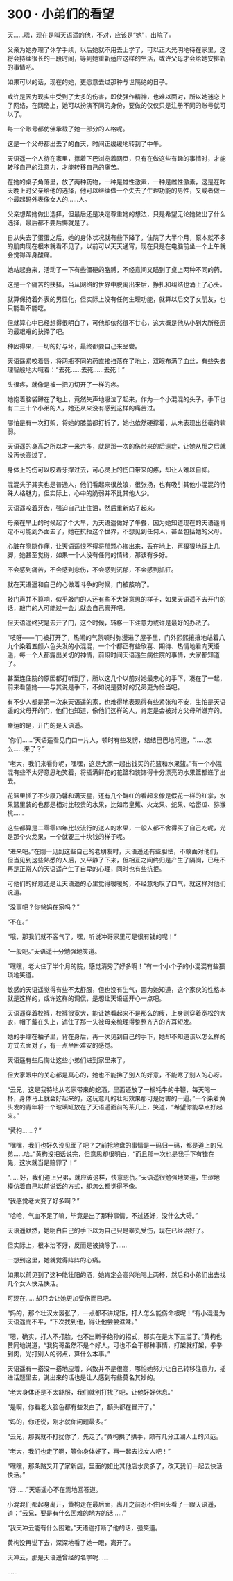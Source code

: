 # 300 · 小弟们的看望

天……嗯，现在是叫天语遥的他，不对，应该是“她”，出院了。

父亲为她办理了休学手续，以后她就不用去上学了，可以正大光明地待在家里，这将会持续很长的一段时间，等到她重新适应这样的生活，或许父母才会给她安排新的事情吧。

如果可以的话，现在的她，更愿意去过那种与世隔绝的日子。

或许是因为现实中受到了太多的伤害，即使强作精神，也难以面对，所以她迷恋上了网络，在网络上，她可以扮演不同的身份，要做的仅仅只是注册不同的账号就可以了。

每一个账号都仿佛承载了她一部分的人格呢。

这是一个父母都出去了的白天，时间正缓缓地转到了中午。

天语遥一个人待在家里，撑着下巴浏览着网页，只有在做这些有趣的事情时，才能转移自己的注意力，才能转移自己的痛苦。

在她的桌子角落里，放了两种药物，一种是雄性激素，一种是雌性激素，这是在昨天晚上时父亲给他的选择，他可以继续做一个失去了生理功能的男性，又或者做一个最起码外表像女人的……人。

父亲想帮她做出选择，但最后还是决定尊重她的想法，只是希望无论她做出了什么选择，最后都不要后悔就是了。

自从失去了蛋蛋之后，她的身体状况就有些下降了，住院了大半个月，原本就不多的肌肉现在根本就看不见了，以前可以天天通宵，现在只是在电脑前坐一个上午就会觉得浑身酸痛。

她站起身来，活动了一下有些僵硬的胳膊，不经意间又瞄到了桌上两种不同的药。

这是一个痛苦的抉择，当从网络的世界中脱离出来后，挣扎和纠结也涌上了心头。

就算保持着外表的男性化，但实际上没有任何生理功能，就算以后交了女朋友，也只能看不能吃。

但就算心中已经想得很明白了，可他却依然很不甘心，这大概是他从小到大所经历的最艰难的抉择了吧。

种因得果，一切的好与坏，最终都要自己来品尝。

天语遥紧咬着唇，将两瓶不同的药直接扫落在了地上，双眼布满了血丝，有些失去理智般地大喊着：“去死……去死……去死！”

头很疼，就像是被一把刀切开了一样的疼。

她抱着脑袋蹲在了地上，竟然失声地啜泣了起来，作为一个小混混的头子，手下也有二三十个小弟的人，她还从来没有感到这样的痛苦过。

哪怕是有一次打架，将她的膝盖都打折了，她也依然硬撑着，从未表现出丝毫的软弱。

天语遥的身高之所以才一米六多，就是那一次的伤带来的后遗症，让她从那之后就没再长高过了。

身体上的伤可以咬着牙撑过去，可心灵上的伤口带来的疼，却让人难以自抑。

混混头子其实也是普通人，他们看起来很放浪，很张扬，也有吸引其他小混混的特殊人格魅力，但实际上，心中的脆弱并不比其他人少。

天语遥咬着牙齿，强迫自己止住泪，然后重新站了起来。

母亲在早上的时候起了个大早，为天语遥做好了午餐，因为她知道现在的天语遥肯定不可能到外面去了，她在抗拒这个世界，不想见到任何人，甚至包括她的父母。

心脏在隐隐作痛，让天语遥恨不得将那颗心掏出来，丢在地上，再狠狠地踩上几脚，她甚至觉得，如果一个人没有任何的情绪，那该有多好。

不会感到痛苦，不会感到悲伤，不会感到沉郁，不会感到抓狂。

就在天语遥和自己的心做着斗争的时候，门被敲响了。

敲门声并不算响，似乎敲门的人还有些不大好意思的样子，如果天语遥不去开门的话，敲门的人可能过一会儿就会自己离开吧。

但天语遥终究是去开了门，这个时候，转移一下注意力或许是最好的办法了。

“吱呀——”门被打开了，热闹的气氛顿时弥漫进了屋子里，门外熙熙攘攘地站着八九个染着五颜六色头发的小混混，一个个都正有些欣喜、期待、热情地看向天语遥，每一个人都露出关切的神情，前段时间天语遥生病住院的事情，大家都知道了。

甚至连住院的原因都打听到了，所以这几个以前对她最忠心的手下，凑在了一起，前来看望她——与其说是手下，不如说是要好的兄弟更为恰当吧。

有不少人都是第一次来天语遥的家，也难得地表现得有些紧张和不安，生怕是天语遥的父母开的门，他们也知道，像他们这样的人，肯定是会被对方父母所嫌弃的。

幸运的是，开门的是天语遥。

“你们……”天语遥看见门口一片人，顿时有些发愣，结结巴巴地问道，“……怎么……来了？”

“老大，我们来看你呢，嘿嘿，这是大家一起出钱买的花篮和水果篮。”有一个小混混有些不太好意思地笑着，将插满鲜花的花篮和装饰得十分漂亮的水果篮都递了出去。

花篮里插了不少康乃馨和满天星，还有几个鲜红的看起来像是假花一样的红掌，水果篮里装的也都是相对比较贵的水果，比如帝皇蕉、火龙果、蛇果、哈密瓜、猕猴桃……

这些都算是二零零四年比较流行的送人的水果，一般人都不舍得买了自己吃呢，光是那个火龙果，一个就要三十块钱的样子呢。

“进来吧。”在刚一见到这些自己的老朋友时，天语遥还有些胆怯，不敢面对他们，但当见到这些熟悉的人后，又平静了下来，但相互之间终归是产生了隔阂，已经不再是正常人的天语遥产生了自卑的心理，同时也有些抗拒。

可他们的好意还是让天语遥的心里觉得暖暖的，不经意地叹了口气，就这样对他们说道。

“没事吧？你爸妈在家吗？”

“不在。”

“哦，那我们就不客气了，嘿，听说冲哥家里可是很有钱的呢！”

“一般吧。”天语遥十分勉强地笑道。

“嘿嘿，老大住了半个月的院，感觉清秀了好多啊！”有一个小个子的小混混有些猥琐地笑道。

敏感的天语遥觉得有些不太舒服，但也没有生气，因为她知道，这个家伙的性格本就是这样的，或许这样的调侃，是想让天语遥开心一点吧。

天语遥穿着校裤，校裤很宽大，能让她看起来不是那么的瘦，上身则穿着宽松的大衣，帽子戴在头上，遮住了那一头被母亲梳理得整整齐齐的齐耳短发。

她的手缩在袖子里，背在身后，再一次见到自己的手下，她却不知道该以怎么样的方式去面对了，有一点坐卧难安的感觉。

天语遥有些后悔让这些小弟们进到家里来了。

但大家眼中的关心都是真心的，她也不能拂了别人的好意，不能寒了别人的心呀。

“云兄，这是我特地从老家带来的蛇酒，里面还放了一根牦牛的牛鞭，每天喝一杯，身体马上就会好起来的，这玩意儿的壮阳效果那可是厉害的一逼。”一个染着黄头发的青年将一个玻璃缸放在了天语遥面前的茶几上，笑道，“希望你能早点好起来。”

“黄枸……？”

“嘿嘿，我们也好久没见面了吧？之前抢地盘的事情是一码归一码，都是道上的兄弟……哈。”黄枸没把话说完，但意思却很明白，“而且那一次也是我手下有错在先，这次就当是赔罪了！”

“……好，我们道上兄弟，就应该这样，快意恩仇。”天语遥很勉强地笑道，生涩地模仿着自己以前说话的方式，却怎么都觉得不像。

“我感觉老大变了好多啊？”

“哈哈，气血不足了嘛，毕竟是出了那种事情，不过还好，没什么大碍。”

天语遥默然，她明白自己的手下以为自己只是睾丸受伤，现在已经治好了。

但实际上，根本治不好，反而是被摘除了……

一想到这里，她就觉得阵阵的心痛。

如果以前见到了这种能壮阳的酒，她肯定会高兴地喝上两杯，然后和小弟们出去找几个女人快活快活。

可现在……却只会让她更加受伤而已吧。

“妈的，那个壮汉太嚣张了，一点都不讲规矩，打人怎么能伤命根呢！”有小混混为天语遥而不平，“下次找到他，得让他尝尝滋味。”

“嗯，确实，打人不打脸，也不出断子绝孙的招式，那实在是太下三滥了。”黄枸也赞同地说道，“我狗哥虽然不是个好人，可也不会干那种事情，打架就打架，拳拳到肉，光打别人的弱点，算什么本事。”

天语遥有一搭没一搭地应着，兴致并不是很高，哪怕她努力让自己转移注意力，插进话题里去，说出来的话也是让人感到有些莫名其妙的。

“老大身体还是不太舒服，我们就别打扰了吧，让他好好休息。”

“是啊，你看老大脸色都有些发白了，额头都在冒汗了。”

“妈的，你还说，刚才就你问题最多。”

“云兄，那我就不打扰你了，先走了。”黄枸拱了拱手，颇有几分江湖人士的风范。

“老大，我们也走了啊，等你身体好了，再一起去找女人吧！”

“嘿嘿，那条路又开了家新店，里面的妞比其他店水灵多了，改天我们一起去快活快活。”

“好……”天语遥心不在焉地回答道。

小混混们都起身离开，黄枸走在最后面，离开之前忍不住回头看了一眼天语遥，道：“云兄，要是有什么困难的地方的话……”

“我天冲云能有什么困难。”天语遥打断了他的话，强笑道。

黄枸没再说下去，深深地看了她一眼，离开了。

天冲云，那是天语遥曾经的名字呢……

……
